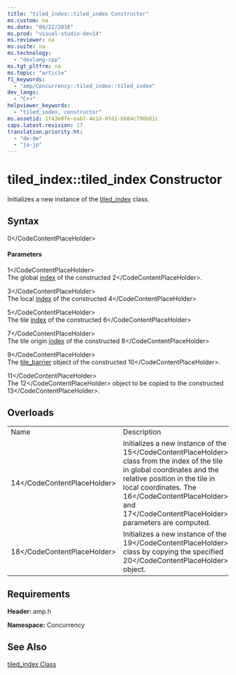 ```yaml
---
title: "tiled_index::tiled_index Constructor"
ms.custom: na
ms.date: "09/22/2016"
ms.prod: "visual-studio-dev14"
ms.reviewer: na
ms.suite: na
ms.technology: 
  - "devlang-cpp"
ms.tgt_pltfrm: na
ms.topic: "article"
f1_keywords: 
  - "amp/Concurrency::tiled_index::tiled_index"
dev_langs: 
  - "C++"
helpviewer_keywords: 
  - "tiled_index, constructor"
ms.assetid: 1f43e0fe-eab7-4e1d-8fd1-bb84c790b01c
caps.latest.revision: 17
translation.priority.ht: 
  - "de-de"
  - "ja-jp"
---
```

# tiled_index::tiled_index Constructor
Initializes a new instance of the [tiled_index](../vs140/tiled_index-class.md) class.  
  
## Syntax  
  
<CodeContentPlaceHolder>0\</CodeContentPlaceHolder>  
#### Parameters  
 <CodeContentPlaceHolder>1\</CodeContentPlaceHolder>  
 The global [index](../vs140/index-class.md) of the constructed <CodeContentPlaceHolder>2\</CodeContentPlaceHolder>.  
  
 <CodeContentPlaceHolder>3\</CodeContentPlaceHolder>  
 The local [index](../vs140/index-class.md) of the constructed <CodeContentPlaceHolder>4\</CodeContentPlaceHolder>  
  
 <CodeContentPlaceHolder>5\</CodeContentPlaceHolder>  
 The tile [index](../vs140/index-class.md) of the constructed <CodeContentPlaceHolder>6\</CodeContentPlaceHolder>  
  
 <CodeContentPlaceHolder>7\</CodeContentPlaceHolder>  
 The tile origin [index](../vs140/index-class.md) of the constructed <CodeContentPlaceHolder>8\</CodeContentPlaceHolder>  
  
 <CodeContentPlaceHolder>9\</CodeContentPlaceHolder>  
 The [tile_barrier](../vs140/tile_barrier-class.md) object of the constructed <CodeContentPlaceHolder>10\</CodeContentPlaceHolder>.  
  
 <CodeContentPlaceHolder>11\</CodeContentPlaceHolder>  
 The <CodeContentPlaceHolder>12\</CodeContentPlaceHolder> object to be copied to the constructed <CodeContentPlaceHolder>13\</CodeContentPlaceHolder>.  
  
## Overloads  
  
|||  
|-|-|  
|Name|Description|  
|<CodeContentPlaceHolder>14\</CodeContentPlaceHolder>|Initializes a new instance of the <CodeContentPlaceHolder>15\</CodeContentPlaceHolder> class from the index of the tile in global coordinates and the relative position in the tile in local coordinates. The <CodeContentPlaceHolder>16\</CodeContentPlaceHolder> and <CodeContentPlaceHolder>17\</CodeContentPlaceHolder> parameters are computed.|  
|<CodeContentPlaceHolder>18\</CodeContentPlaceHolder>|Initializes a new instance of the <CodeContentPlaceHolder>19\</CodeContentPlaceHolder> class by copying the specified <CodeContentPlaceHolder>20\</CodeContentPlaceHolder> object.|  
  
## Requirements  
 **Header:** amp.h  
  
 **Namespace:** Concurrency  
  
## See Also  
 [tiled_index Class](../vs140/tiled_index-class.md)
